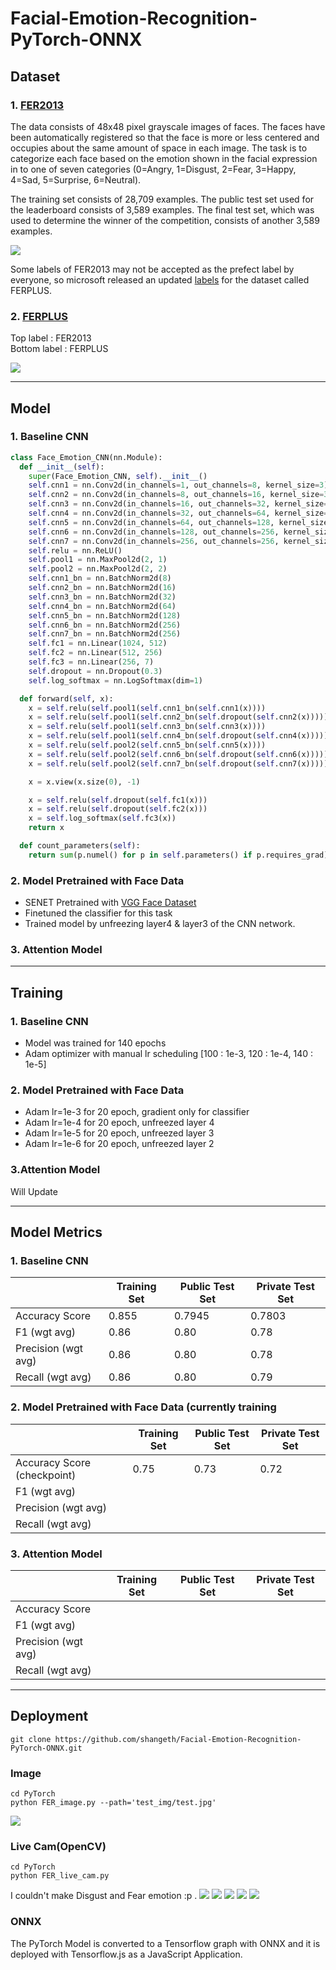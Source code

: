 # Facial-Emotion-Recognition-PyTorch-ONNX

## Dataset
### 1. [FER2013](https://www.kaggle.com/c/challenges-in-representation-learning-facial-expression-recognition-challenge/data)
<p>
The data consists of 48x48 pixel grayscale images of faces. The faces have been automatically registered so that the face is more or less centered and occupies about the same amount of space in each image. The task is to categorize each face based on the emotion shown in the facial expression in to one of seven categories (0=Angry, 1=Disgust, 2=Fear, 3=Happy, 4=Sad, 5=Surprise, 6=Neutral).</p>
<p>
The training set consists of 28,709 examples. The public test set used for the leaderboard consists of 3,589 examples. The final test set, which was used to determine the winner of the competition, consists of another 3,589 examples.
</p>

  ![](https://miro.medium.com/max/1200/1*slyZ64ftG12VU4VTEmSfBQ.png)
  
  Some labels of FER2013 may not be accepted as the prefect label by everyone, so microsoft released an updated [labels](https://raw.githubusercontent.com/microsoft/FERPlus/master/fer2013new.csv) for the dataset called FERPLUS.

### 2. [FERPLUS](https://github.com/microsoft/FERPlus)
  Top label : FER2013 </br>
  Bottom label : FERPLUS
  
  ![](https://raw.githubusercontent.com/Microsoft/FERPlus/master/FER+vsFER.png)

<hr>

## Model
### 1. Baseline CNN
  ```python
  class Face_Emotion_CNN(nn.Module):
    def __init__(self):
      super(Face_Emotion_CNN, self).__init__()
      self.cnn1 = nn.Conv2d(in_channels=1, out_channels=8, kernel_size=3)
      self.cnn2 = nn.Conv2d(in_channels=8, out_channels=16, kernel_size=3)
      self.cnn3 = nn.Conv2d(in_channels=16, out_channels=32, kernel_size=3)
      self.cnn4 = nn.Conv2d(in_channels=32, out_channels=64, kernel_size=3)
      self.cnn5 = nn.Conv2d(in_channels=64, out_channels=128, kernel_size=3)
      self.cnn6 = nn.Conv2d(in_channels=128, out_channels=256, kernel_size=3)
      self.cnn7 = nn.Conv2d(in_channels=256, out_channels=256, kernel_size=3)
      self.relu = nn.ReLU()
      self.pool1 = nn.MaxPool2d(2, 1)
      self.pool2 = nn.MaxPool2d(2, 2)
      self.cnn1_bn = nn.BatchNorm2d(8)
      self.cnn2_bn = nn.BatchNorm2d(16)
      self.cnn3_bn = nn.BatchNorm2d(32)
      self.cnn4_bn = nn.BatchNorm2d(64)
      self.cnn5_bn = nn.BatchNorm2d(128)
      self.cnn6_bn = nn.BatchNorm2d(256)
      self.cnn7_bn = nn.BatchNorm2d(256)
      self.fc1 = nn.Linear(1024, 512)
      self.fc2 = nn.Linear(512, 256)
      self.fc3 = nn.Linear(256, 7)
      self.dropout = nn.Dropout(0.3)
      self.log_softmax = nn.LogSoftmax(dim=1)

    def forward(self, x):
      x = self.relu(self.pool1(self.cnn1_bn(self.cnn1(x))))
      x = self.relu(self.pool1(self.cnn2_bn(self.dropout(self.cnn2(x)))))
      x = self.relu(self.pool1(self.cnn3_bn(self.cnn3(x))))
      x = self.relu(self.pool1(self.cnn4_bn(self.dropout(self.cnn4(x)))))
      x = self.relu(self.pool2(self.cnn5_bn(self.cnn5(x))))
      x = self.relu(self.pool2(self.cnn6_bn(self.dropout(self.cnn6(x)))))
      x = self.relu(self.pool2(self.cnn7_bn(self.dropout(self.cnn7(x)))))

      x = x.view(x.size(0), -1)

      x = self.relu(self.dropout(self.fc1(x)))
      x = self.relu(self.dropout(self.fc2(x)))
      x = self.log_softmax(self.fc3(x))
      return x

    def count_parameters(self):
      return sum(p.numel() for p in self.parameters() if p.requires_grad)
  ```
### 2. Model Pretrained with Face Data
   - SENET Pretrained with [VGG Face Dataset](https://www.robots.ox.ac.uk/~vgg/data/vgg_face2/)
   - Finetuned the classifier for this task
   - Trained model by unfreezing layer4 & layer3 of the CNN network.

### 3. Attention Model

<hr>

## Training
  ### 1. Baseline CNN
   - Model was trained for 140 epochs
   - Adam optimizer with manual lr scheduling [100 : 1e-3, 120 : 1e-4, 140 : 1e-5]
  
  ### 2. Model Pretrained with Face Data
   - Adam lr=1e-3 for 20 epoch, gradient only for classifier
   - Adam lr=1e-4 for 20 epoch, unfreezed layer 4
   - Adam lr=1e-5 for 20 epoch, unfreezed layer 3
   - Adam lr=1e-6 for 20 epoch, unfreezed layer 2
  
  ### 3.Attention Model
   Will Update
<hr>

## Model Metrics
  ### 1. Baseline CNN
  |                	    | Training Set 	| Public Test Set 	| Private Test Set 	|
  |----------------	    |--------------	|-----------------	|------------------	|
  | Accuracy Score 	    |     0.855    	|    0.7945       	|     0.7803       	|
  | F1 (wgt avg)  	    |     0.86     	|    0.80          	|     0.78         	|
  | Precision (wgt avg) |     0.86     	|    0.80          	|     0.78         	|
  | Recall (wgt avg)    |     0.86     	|    0.80          	|     0.79         	|

  
  ### 2. Model Pretrained with Face Data (currently training
  |                	    | Training Set 	| Public Test Set 	| Private Test Set 	|
  |----------------	    |--------------	|-----------------	|------------------	|
  | Accuracy Score 	(checkpoint)    |      0.75   	|     0.73        	|     0.72         	|
  | F1 (wgt avg)  	    |          	|              	|              	|
  | Precision (wgt avg) |          	|              	|              	|
  | Recall (wgt avg)    |          	|              	|              	|
  
  ### 3. Attention Model
  |                	    | Training Set 	| Public Test Set 	| Private Test Set 	|
  |----------------	    |--------------	|-----------------	|------------------	|
  | Accuracy Score 	    |         	|           	|            	|
  | F1 (wgt avg)  	    |          	|              	|              	|
  | Precision (wgt avg) |          	|              	|              	|
  | Recall (wgt avg)    |          	|              	|            	|
  
<hr>  

## Deployment
```
git clone https://github.com/shangeth/Facial-Emotion-Recognition-PyTorch-ONNX.git
```
### Image 
```
cd PyTorch
python FER_image.py --path='test_img/test.jpg'
```
![](PyTorch/test_img/test_result.png)

### Live Cam(OpenCV)
```
cd PyTorch
python FER_live_cam.py 
```
I couldn't make Disgust and Fear emotion :p .
![](PyTorch/img/neutral.png)
![](PyTorch/img/happy.png)
![](PyTorch/img/surprise.png)
![](PyTorch/img/sad.png)
![](PyTorch/img/anger.png)
### ONNX
The PyTorch Model is converted to a Tensorflow graph with ONNX and it is deployed with Tensorflow.js as a JavaScript Application.


